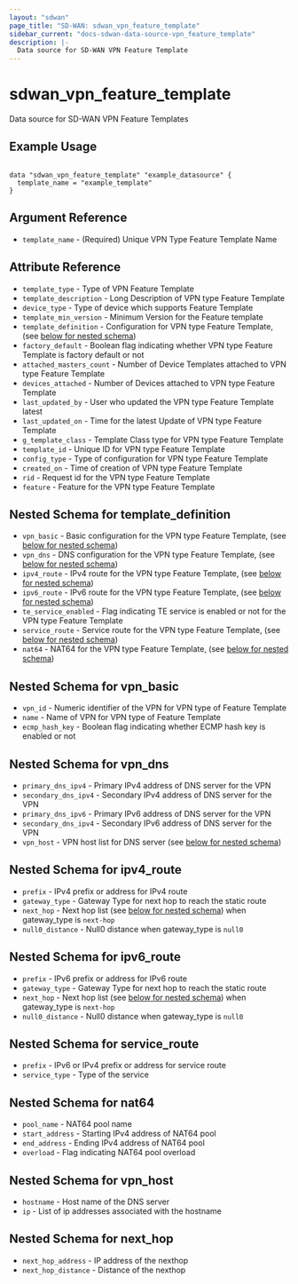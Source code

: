 ```yaml
---
layout: "sdwan"
page_title: "SD-WAN: sdwan_vpn_feature_template"
sidebar_current: "docs-sdwan-data-source-vpn_feature_template"
description: |-
  Data source for SD-WAN VPN Feature Template
---
```


# sdwan_vpn_feature_template #
Data source for SD-WAN VPN Feature Templates

## Example Usage ##

```hcl

data "sdwan_vpn_feature_template" "example_datasource" {
  template_name = "example_template"
}

```


## Argument Reference ##

* `template_name` - (Required) Unique  VPN Type Feature Template Name

## Attribute Reference ##

* `template_type` - Type of VPN Feature Template
* `template_description` - Long Description of VPN type Feature Template
* `device_type` - Type of device which supports  Feature Template
* `template_min_version` - Minimum Version for the  Feature template
* `template_definition` - Configuration for  VPN type Feature Template, (see [below for nested schema](#nestedblock--template_definition))
* `factory_default` - Boolean flag indicating whether  VPN type Feature Template is factory default or not
* `attached_masters_count` - Number of Device Templates attached to VPN type Feature Template
* `devices_attached` - Number of Devices attached to VPN type Feature Template
* `last_updated_by` - User who updated the VPN type Feature Template latest
* `last_updated_on` - Time for the latest Update of VPN type Feature Template
* `g_template_class` - Template Class type for VPN type Feature Template
* `template_id` - Unique ID for VPN type Feature Template
* `config_type` - Type of configuration for VPN type Feature Template
* `created_on` - Time of creation of VPN type Feature Template
* `rid` - Request id for the VPN type Feature Template
* `feature` - Feature for the  VPN type Feature Template

<a id="nestedblock--template_definition"></a>

## Nested Schema for template_definition
* `vpn_basic` - Basic configuration for the VPN type Feature Template, (see [below for nested schema](#nestedblock--vpn_basic))
* `vpn_dns` - DNS configuration for the VPN type Feature Template, (see [below for nested schema](#nestedblock--vpn_dns))
* `ipv4_route` - IPv4 route for the VPN type Feature Template, (see [below for nested schema](#nestedblock--ipv4_route))
* `ipv6_route` - IPv6 route for the VPN type Feature Template, (see [below for nested schema](#nestedblock--ipv6_route))
* `te_service_enabled` - Flag indicating TE service is enabled or not for the VPN type Feature Template
* `service_route` - Service route for the VPN type Feature Template, (see [below for nested schema](#nestedblock--service_route))
* `nat64` - NAT64 for the VPN type Feature Template, (see [below for nested schema](#nestedblock--nat64))


<a id="nestedblock--vpn_basic"></a>

## Nested Schema for vpn_basic
* `vpn_id` - Numeric identifier of the VPN for VPN type of Feature Template
* `name` - Name of VPN for VPN type of Feature Template
* `ecmp_hash_key` - Boolean flag indicating whether ECMP hash key is enabled or not


<a id="nestedblock--vpn_dns"></a>

## Nested Schema for vpn_dns
* `primary_dns_ipv4` - Primary IPv4 address of DNS server for the VPN
* `secondary_dns_ipv4` - Secondary IPv4 address of DNS server for the VPN
* `primary_dns_ipv6` - Primary IPv6 address of DNS server for the VPN
* `secondary_dns_ipv4` - Secondary IPv6 address of DNS server for the VPN
* `vpn_host` - VPN host list for DNS server (see [below for nested schema](#nestedblock--vpn_host))



<a id="nestedblock--ipv4_route"></a>

## Nested Schema for ipv4_route
* `prefix` - IPv4 prefix or address for IPv4 route
* `gateway_type` - Gateway Type for next hop to reach the static route
* `next_hop` - Next hop list (see [below for nested schema](#nestedblock--next_hop)) when gateway_type is `next-hop`
* `null0_distance` - Null0 distance when gateway_type is `null0`


<a id="nestedblock--ipv6_route"></a>

## Nested Schema for ipv6_route
* `prefix` - IPv6 prefix or address for IPv6 route
* `gateway_type` - Gateway Type for next hop to reach the static route
* `next_hop` - Next hop list (see [below for nested schema](#nestedblock--next_hop)) when gateway_type is `next-hop`
* `null0_distance` - Null0 distance when gateway_type is `null0`



<a id="nestedblock--service_route"></a>

## Nested Schema for service_route
* `prefix` - IPv6 or IPv4 prefix or address for service route
* `service_type` - Type of the service


<a id="nestedblock--nat64"></a>

## Nested Schema for nat64
* `pool_name` - NAT64 pool name
* `start_address` - Starting IPv4 address of NAT64 pool
* `end_address` - Ending IPv4 address of NAT64 pool
* `overload` - Flag indicating NAT64 pool overload


<a id="nestedblock--vpn_host"></a>

## Nested Schema for vpn_host
* `hostname` - Host name of the DNS server
* `ip` - List of ip addresses associated with the hostname


<a id="nestedblock--next_hop"></a>

## Nested Schema for next_hop
* `next_hop_address` - IP address of the nexthop
* `next_hop_distance` - Distance of the nexthop
